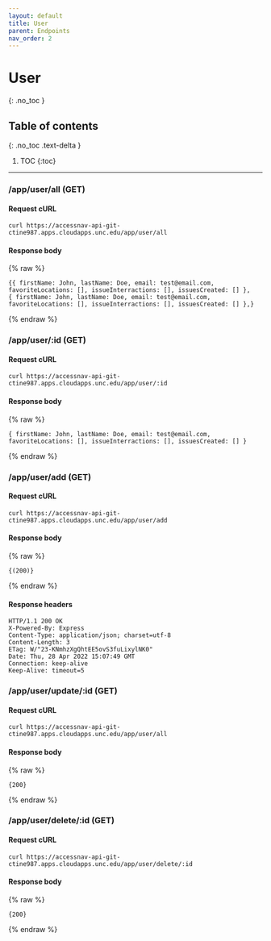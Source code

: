 ```yaml
---
layout: default
title: User
parent: Endpoints
nav_order: 2
---
```


# User
{: .no_toc }

## Table of contents
{: .no_toc .text-delta }

1. TOC
{:toc}

---

### /app/user/all (GET)
#### Request cURL
```
curl https://accessnav-api-git-ctine987.apps.cloudapps.unc.edu/app/user/all
```

#### Response body
{% raw %}
```
{{ firstName: John, lastName: Doe, email: test@email.com, favoriteLocations: [], issueInterractions: [], issuesCreated: [] },
{ firstName: John, lastName: Doe, email: test@email.com, favoriteLocations: [], issueInterractions: [], issuesCreated: [] },}
```
{% endraw %}

### /app/user/:id (GET)
#### Request cURL
```
curl https://accessnav-api-git-ctine987.apps.cloudapps.unc.edu/app/user/:id
```

#### Response body
{% raw %}
```
{ firstName: John, lastName: Doe, email: test@email.com, favoriteLocations: [], issueInterractions: [], issuesCreated: [] }
```
{% endraw %}


### /app/user/add (GET)
#### Request cURL
```
curl https://accessnav-api-git-ctine987.apps.cloudapps.unc.edu/app/user/add
```

#### Response body
{% raw %}
```
{(200)}
```

{% endraw %}
#### Response headers
```
HTTP/1.1 200 OK
X-Powered-By: Express
Content-Type: application/json; charset=utf-8
Content-Length: 3
ETag: W/"23-KNmhzXgQhtEE5ovS3fuLixylNK0"
Date: Thu, 28 Apr 2022 15:07:49 GMT
Connection: keep-alive
Keep-Alive: timeout=5
```

### /app/user/update/:id (GET)
#### Request cURL

```
curl https://accessnav-api-git-ctine987.apps.cloudapps.unc.edu/app/user/all
```

#### Response body
{% raw %}
```
{200}
```
{% endraw %}


### /app/user/delete/:id (GET)
#### Request cURL

```
curl https://accessnav-api-git-ctine987.apps.cloudapps.unc.edu/app/user/delete/:id
```

#### Response body
{% raw %}
```
{200}
```
{% endraw %}